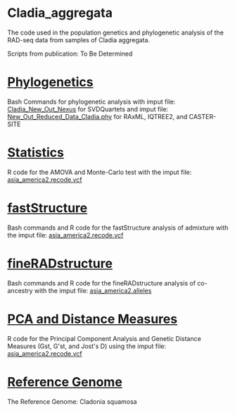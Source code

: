 # Cladia_aggregata
The code used in the population genetics and phylogenetic analysis of the RAD-seq data from samples of Cladia aggregata.

Scripts from publication: To Be Determined

# [Phylogenetics](./Phylogenetics) 

Bash Commands for phylogenetic analysis with imput file: [Cladia_New_Out_Nexus](./Cladia_New_Out_Nexus) for SVDQuartets and imput file: [New_Out_Reduced_Data_Cladia.phy](https://drive.google.com/file/d/139MlRDIIaYsnJ4n7lHqggoQq8RFwfyTO/view?usp=drive_link) for RAxML, IQTREE2, and CASTER-SITE

# [Statistics](./Statistics) 

R code for the AMOVA and Monte-Carlo test with the imput file: [asia_america2.recode.vcf](./asia_america2.recode.vcf)

# [fastStructure](./fastStructure) 

Bash commands and R code for the fastStructure analysis of admixture with the imput file: [asia_america2.recode.vcf](./asia_america2.recode.vcf)

# [fineRADstructure](./fineRADstructure)

Bash commands and R code for the fineRADstructure analysis of co-ancestry with the imput file: [asia_america2.alleles](https://drive.google.com/file/d/1cr64Wyvcl9oXQiJnV7eaeRbda88NNqmI/view?usp=drive_link)

# [PCA and Distance Measures](./PCA_and_Distance_Measures) 

R code for the Principal Component Analysis and Genetic Distance Measures (Gst, G'st, and Jost's D) using the imput file: [asia_america2.recode.vcf](./asia_america2.recode.vcf)

# [Reference Genome](https://drive.google.com/file/d/1yJ0Ev7ZGxHdjvZT1SsUB-_I27PE7K-G9/view?usp=drive_link)

The Reference Genome: Cladonia squamosa
